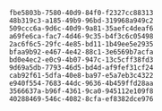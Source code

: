 
                fbe5803b-7580-40d9-84f0-f2327cc88313
                48b319c3-a185-49b9-96bd-319968a949c2
                509ccc6a-9d6c-40d9-9a81-35aefc4deaf6
                a69fe6ca-fac7-4d46-9c35-b4f3c6c05498
                2ac6f6c5-29fc-4e85-bd11-1b49ee5e2935
                bfaa9b92-e467-4e42-88c1-3e6569b7acfa
                bd0e4ec2-e0c9-4b07-947c-13c5cff38fd3
                9d69a5db-7793-46d5-bd4d-af9fef31cf24
                cab92f61-5dfa-40e8-ba97-e5a7eb3c4322
                e940f554-7683-44dc-9636-4b459ffd28aa
                3566637a-b96f-4361-9ca0-945112e109f8
                40288469-546c-4082-8cfa-ef8382dce976
                